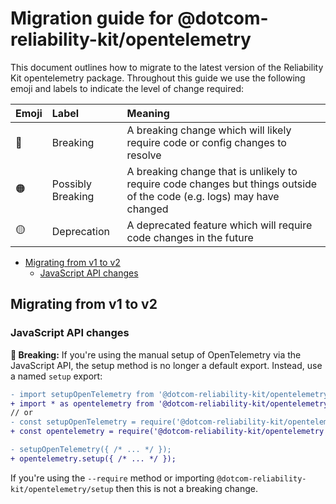 
# Migration guide for @dotcom-reliability-kit/opentelemetry

This document outlines how to migrate to the latest version of the Reliability Kit opentelemetry package. Throughout this guide we use the following emoji and labels to indicate the level of change required:

Emoji           | Label             | Meaning
----------------|:------------------|:-------
:red_circle:    | Breaking          | A breaking change which will likely require code or config changes to resolve
:orange_circle: | Possibly Breaking | A breaking change that is unlikely to require code changes but things outside of the code (e.g. logs) may have changed
:yellow_circle: | Deprecation       | A deprecated feature which will require code changes in the future

* [Migrating from v1 to v2](#migrating-from-v1-to-v2)
  * [JavaScript API changes](#javascript-api-changes)


## Migrating from v1 to v2

### JavaScript API changes

**:red_circle: Breaking:** If you're using the manual setup of OpenTelemetry via the JavaScript API, the setup method is no longer a default export. Instead, use a named `setup` export:

```diff
- import setupOpenTelemetry from '@dotcom-reliability-kit/opentelemetry';
+ import * as opentelemetry from '@dotcom-reliability-kit/opentelemetry';
// or
- const setupOpenTelemetry = require('@dotcom-reliability-kit/opentelemetry');
+ const opentelemetry = require('@dotcom-reliability-kit/opentelemetry');

- setupOpenTelemetry({ /* ... */ });
+ opentelemetry.setup({ /* ... */ });
```

If you're using the `--require` method or importing `@dotcom-reliability-kit/opentelemetry/setup` then this is not a breaking change.
